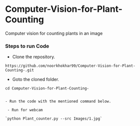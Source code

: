 # Computer-Vision-for-Plant-Counting
Computer vision for counting plants in an image 


### Steps to run Code
- Clone the repository.
```
https://github.com/noorkhokhar99/Computer-Vision-for-Plant-Counting-.git
```
- Goto the cloned folder.
```
cd Computer-Vision-for-Plant-Counting-


- Run the code with the mentioned command below.

 - Run for webcam
 
`python Plant_counter.py --src Images/1.jpg`


